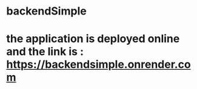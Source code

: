# backendSimple
# the application is deployed online and the link is : https://backendsimple.onrender.com
